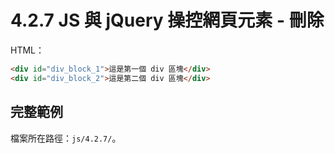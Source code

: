 # 4.2.7 JS 與 jQuery 操控網頁元素 - 刪除

HTML：

```html
<div id="div_block_1">這是第一個 div 區塊</div>
<div id="div_block_2">這是第二個 div 區塊</div>
```

## 完整範例

檔案所在路徑：`js/4.2.7/`。

